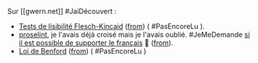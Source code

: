 Sur [[gwern.net]] #JaiDécouvert  :

- [Tests de lisibilité Flesch-Kincaid](https://fr.wikipedia.org/wiki/Tests_de_lisibilit%C3%A9_Flesch-Kincaid) ([from](https://gwern.net/about#importance-tags)) ( #PasEncoreLu ).
- [proselint](https://github.com/amperser/proselint/), je l'avais déjà croisé mais je l'avais oublié. #JeMeDemande [si il est possible de supporter le français](https://github.com/amperser/proselint/issues?q=is%3Aissue+is%3Aopen+french) 🤔 ([from](https://gwern.net/about#importance-tags)).
- [Loi de Benford](https://fr.wikipedia.org/wiki/Loi_de_Benford) ([from](https://gwern.net/about#benfords-law)) ( #PasEncoreLu  )